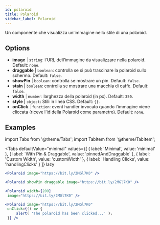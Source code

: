 ```yaml
---
id: polaroid
title: Polaroid
sidebar_label: Polaroid
---
```


Un componente che visualizza un'immagine nello stile di una polaroid.

## Options

* __image__ | `string`: l'URL dell'immagine da visualizzare nella polaroid. Default: `none`.
* __draggable__ | `boolean`: controlla se si può trascinare la polaroid sullo schermo. Default: `false`.
* __showPin__ | `boolean`: controlla se mostrare un pin. Default: `false`.
* __stain__ | `boolean`: controlla se mostrare una macchia di caffè. Default: `false`.
* __width__ | `number`: larghezza della polaroid (in px). Default: `350`.
* __style__ | `object`: Stili in linea CSS. Default: `{}`.
* __onClick__ | `function`: event handler invocato quando l'immagine viene cliccata (riceve l'id della Polaroid come parametro). Default: `none`.


## Examples

import Tabs from '@theme/Tabs';
import TabItem from '@theme/TabItem';

<Tabs
    defaultValue="minimal"
    values={[
        { label: 'Minimal', value: 'minimal' },
        { label: 'With Pin & Draggable', value: 'pinnedAndDraggable' },
        { label: 'Custom Width', value: 'customWidth' },
        { label: 'Handling Clicks', value: 'handlingClicks' }
    ]}
    lazy
>

<TabItem value="minimal">

```jsx live
<Polaroid image="https://bit.ly/2MGl7K0" />
```

</TabItem>

<TabItem value="pinnedAndDraggable">

```jsx live
<Polaroid showPin draggable image="https://bit.ly/2MGl7K0" />
```

</TabItem>

<TabItem value="customWidth">

```jsx live
<Polaroid width={200}
 image="https://bit.ly/2MGl7K0" />
```

</TabItem>

<TabItem value="handlingClicks">

```jsx live
<Polaroid image="https://bit.ly/2MGl7K0" 
 onClick={() => {
     alert( 'The polaroid has been clicked...' );
 }} />
```

</TabItem>

</Tabs>
